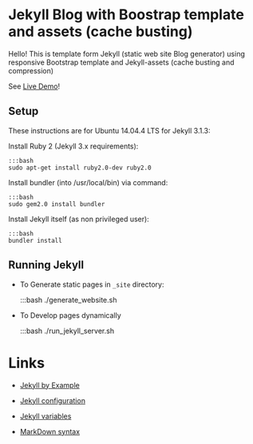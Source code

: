 # Jekyll Blog with Boostrap template and assets (cache busting)

Hello! This is template form Jekyll (static web site Blog generator)
using responsive Bootstrap template and Jekyll-assets (cache busting
and compression)

See [Live Demo](https://hpaluch.github.io/jekyll-bootstrap-assets)!



## Setup

These instructions are for Ubuntu 14.04.4 LTS for Jekyll 3.1.3:

Install Ruby 2 (Jekyll 3.x requirements):

	:::bash
	sudo apt-get install ruby2.0-dev ruby2.0

Install bundler (into /usr/local/bin) via command:

	:::bash
	sudo gem2.0 install bundler

Install Jekyll itself (as non privileged user):


	:::bash
	bundler install

## Running Jekyll

* To Generate static pages in `_site` directory:

	:::bash
	./generate_website.sh



* To Develop pages dynamically

	:::bash
	./run_jekyll_server.sh

# Links

*	[Jekyll by Example](http://www.andrewmunsell.com/tutorials/jekyll-by-example/index.html)

*	[Jekyll configuration](http://jekyllrb.com/docs/configuration/)

*	[Jekyll variables](http://jekyllrb.com/docs/variables/)

*	[MarkDown syntax](http://daringfireball.net/projects/markdown/syntax)


